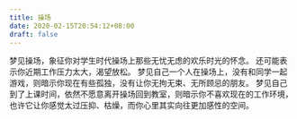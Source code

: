 ```yaml
---
title: 操场
date: 2020-02-15T20:54:12+08:00
draft: false
---
```


梦见操场，象征你对学生时代操场上那些无忧无虑的欢乐时光的怀念。
还可能表示你近期工作压力太大，渴望放松。
梦见自己一个人在操场上，没有和同学一起游戏，则暗示你现在有些孤独，没有让你无拘无束、无所顾忌的朋友。
梦见自己到了上课时间，依然不愿意离开操场回到教室，则暗示你不喜欢现在的工作环境，也许它让你感觉太过压抑、枯燥，而你心里其实向往更加感性的空间。
